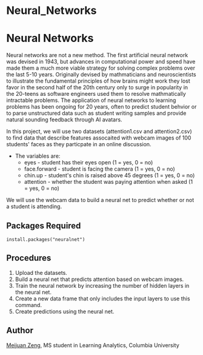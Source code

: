 # Neural_Networks

# Neural Networks

Neural networks are not a new method. The first artificial neural network was devised in 1943, but advances in computational power and speed have made them a much more viable strategy for solving complex problems over the last 5-10 years. Originally devised by mathmaticians and neuroscientists to illustrate the fundamental principles of how brains might work they lost favor in the second half of the 20th century only to surge in popularity in the 20-teens as software engineers used them to resolve mathmatically intractable problems. The application of neural networks to learning problems has been ongoing for 20 years, often to predict student behvior or to parse unstructured data such as student writing samples and provide natural sounding feedback through AI avatars.

In this project, we will use two datasets (attention1.csv and attention2.csv) to find data that describe features assocaited with webcam images of 100 students' faces as they particpate in an online discussion. 
* The variables are:
  * eyes - student has their eyes open (1 = yes, 0 = no)
  * face.forward - student is facing the camera (1 = yes, 0 = no)
  * chin.up - student's chin is raised above 45 degrees (1 = yes, 0 = no)
  * attention - whether the student was paying attention when asked (1 = yes, 0 = no)

We will use the webcam data to build a neural net to predict whether or not a student is attending.

## Packages Required
```
install.packages("neuralnet")
```

## Procedures

1. Upload the datasets.
2. Build a neural net that predicts attention based on webcam images.
3. Train the neural network by increasing the number of hidden layers in the neural net.
4. Create a new data frame that only includes the input layers to use this command.
5. Create predictions using the neural net.

## Author

[Meijuan Zeng](https://github.com/tomato018), MS student in Learning Analytics, Columbia University
